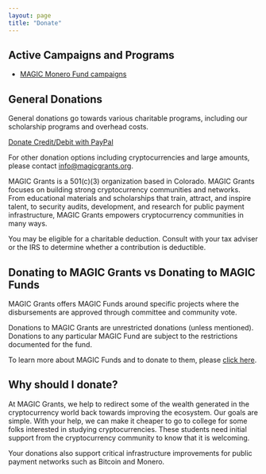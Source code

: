 ```yaml
---
layout: page
title: "Donate"
---
```


## Active Campaigns and Programs

* [MAGIC Monero Fund campaigns](https://monerofund.org)

## General Donations

General donations go towards various charitable programs, including our scholarship programs and overhead costs.

[Donate Credit/Debit with PayPal](https://www.paypal.com/us/fundraiser/charity/4112637)

For other donation options including cryptocurrencies and large amounts, please contact [info@magicgrants.org](mailto:info@magicgrants.org).

MAGIC Grants is a 501(c)(3) organization based in Colorado. MAGIC Grants focuses on building strong cryptocurrency communities and networks. From educational materials and scholarships that train, attract, and inspire talent, to security audits, development, and research for public payment infrastructure, MAGIC Grants empowers cryptocurrency communities in many ways.

You may be eligible for a charitable deduction. Consult with your tax adviser or the IRS to determine whether a contribution is deductible.

## Donating to MAGIC Grants vs Donating to MAGIC Funds

MAGIC Grants offers MAGIC Funds around specific projects where the disbursements are approved through committee and community vote.

Donations to MAGIC Grants are unrestricted donations (unless mentioned). Donations to any particular MAGIC Fund are subject to the restrictions documented for the fund.

To learn more about MAGIC Funds and to donate to them, please [click here](/funds).

## Why should I donate?

At MAGIC Grants, we help to redirect some of the wealth generated in the cryptocurrency world back towards improving the ecosystem. Our goals are simple. With your help, we can make it cheaper to go to college for some folks interested in studying cryptocurrencies. These students need initial support from the cryptocurrency community to know that it is welcoming.

Your donations also support critical infrastructure improvements for public payment networks such as Bitcoin and Monero.


